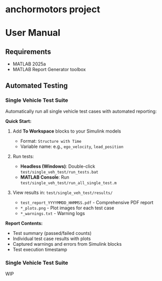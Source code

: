 # anchormotors project

# User Manual

## Requirements
- MATLAB 2025a
- MATLAB Report Generator toolbox

## Automated Testing

### Single Vehicle Test Suite

Automatically run all single vehicle test cases with automated reporting:

**Quick Start:**
1. Add **To Workspace** blocks to your Simulink models
   - Format: `Structure with Time`
   - Variable name: e.g., `ego_velocity`, `lead_position`

2. Run tests:
   - **Headless (Windows)**: Double-click `test/single_veh_test/run_tests.bat`
   - **MATLAB Console**: Run `test/single_veh_test/run_all_single_test.m`

3. View results in: `test/single_veh_test/results/`
   - `test_report_YYYYMMDD_HHMMSS.pdf` - Comprehensive PDF report
   - `*_plots.png` - Plot images for each test case
   - `*_warnings.txt` - Warning logs

**Report Contents:**
- Test summary (passed/failed counts)
- Individual test case results with plots
- Captured warnings and errors from Simulink blocks
- Test execution timestamp

### Single Vehicle Test Suite

WIP